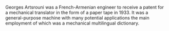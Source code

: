 Georges Artsrouni was a French-Armenian engineer to receive a patent for a mechanical translator in the form of a paper tape in 1933. It was a general-purpose machine with many potential applications the main employment of which was a mechanical multilingual dictionary.  
